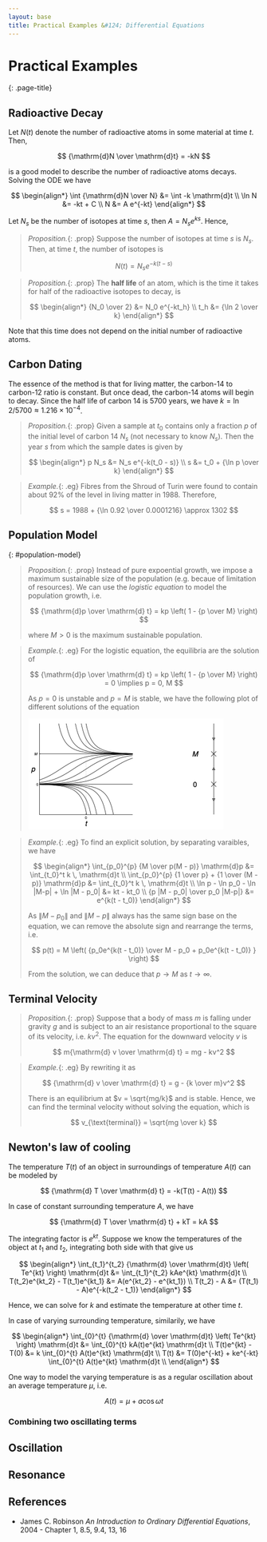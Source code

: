 ```yaml
---
layout: base
title: Practical Examples &#124; Differential Equations
---
```


# Practical Examples
{: .page-title}

## Radioactive Decay

Let $N(t)$ denote the number of radioactive atoms in some material at time $t$. Then,

$$
{\mathrm{d}N \over \mathrm{d}t} = -kN
$$

is a good model to describe the number of radioactive atoms decays.
Solving the ODE we have

$$
\begin{align*}
\int {\mathrm{d}N \over N} &= \int -k \mathrm{d}t \\
\ln N &= -kt + C \\
N &= A e^{-kt}
\end{align*}
$$

Let $N_s$ be the number of isotopes at time $s$, then $A = N_s e^{ks}$. Hence,

> *Proposition.*{: .prop}
> Suppose the number of isotopes at time $s$ is $N_s$. Then, at time $t$, the number of isotopes is
>
> $$
  N(t) = N_s e^{-k(t - s)}
  $$

> *Proposition.*{: .prop}
> The **half life** of an atom, which is the time it takes for half of the radioactive isotopes to decay, is
>
> $$
  \begin{align*}
  {N_0 \over 2} &= N_0 e^{-kt_h} \\
  t_h &= {\ln 2 \over k}
  \end{align*}
  $$

Note that this time does not depend on the initial number of radioactive atoms.

## Carbon Dating

The essence of the method is that for living matter, the carbon-14 to carbon-12 ratio is constant.
But once dead, the carbon-14 atoms will begin to decay.
Since the half life of carbon 14 is 5700 years, we have $k = \ln 2 / 5700 \approx 1.216 \times 10^{-4}$.

> *Proposition.*{: .prop}
> Given a sample at $t_0$ contains only a fraction $p$ of the initial level of carbon 14 $N_s$ (not necessary to know $N_s$).
> Then the year $s$ from which the sample dates is given by
>
> $$
  \begin{align*}
  p N_s &= N_s e^{-k(t_0 - s)} \\
  s &= t_0 + {\ln p \over k}
  \end{align*}
  $$

> *Example.*{: .eg}
> Fibres from the Shroud of Turin were found to contain about 92% of the level in living matter in 1988.
> Therefore,
>
> $$
  s = 1988 + {\ln 0.92 \over 0.0001216} \approx 1302
  $$

## Population Model
{: #population-model}

> *Proposition.*{: .prop}
> Instead of pure expoential growth, we impose a maximum sustainable size of the population (e.g. becaue of limitation of resources).
> We can use the _logistic equation_ to model the population growth, i.e.
>
> $$
  {\mathrm{d}p \over \mathrm{d} t} = kp \left( 1 - {p \over M} \right)
  $$
>
> where $M > 0$ is the maximum sustainable population.

> *Example.*{: .eg}
> For the logistic equation, the equilibria are the solution of
>
> $$
  {\mathrm{d}p \over \mathrm{d} t} = kp \left( 1 - {p \over M} \right) = 0 \implies p = 0, M
  $$
>
> As $p = 0$ is unstable and $p = M$ is stable, we have the following plot of different solutions of the equation
>
> ![Logistic Equation Phase Diagram](../images/ode-example-logistic-equation.png)

> *Example.*{: .eg}
> To find an explicit solution, by separating varaibles, we have
>
> $$
  \begin{align*}
  \int_{p_0}^{p} {M \over p(M - p)} \mathrm{d}p &= \int_{t_0}^t k \, \mathrm{d}t \\
  \int_{p_0}^{p} {1 \over p} + {1 \over (M - p)} \mathrm{d}p &= \int_{t_0}^t k \, \mathrm{d}t \\
  \ln p - \ln p_0 - \ln |M-p| + \ln |M - p_0| &= kt - kt_0 \\
  {p |M - p_0| \over p_0 |M-p|} &= e^{k(t - t_0)}
  \end{align*}
  $$
>
> As $\|M - p_0\|$ and $\|M - p\|$ always has the same sign base on the equation,
> we can remove the absolute sign and rearrange the terms, i.e.
>
> $$
  p(t) = M \left( {p_0e^{k(t - t_0)} \over M - p_0 + p_0e^{k(t - t_0)} } \right)
  $$
>
> From the solution, we can deduce that $p \to M$ as $t \to \infty$.

## Terminal Velocity

> *Proposition.*{: .prop}
> Suppose that a body of mass $m$ is falling under gravity $g$ and is subject to an air resistance proportional to the square of its velocity, i.e. $kv^2$.
> The equation for the downward velocity $v$ is
>
> $$
  m{\mathrm{d} v \over \mathrm{d} t} = mg - kv^2
  $$

> *Example.*{: .eg}
> By rewriting it as
>
> $$
  {\mathrm{d} v \over \mathrm{d} t} = g - {k \over m}v^2
  $$
>
> There is an equilibrium at $v = \sqrt{mg/k}$ and is stable.
> Hence, we can find the terminal velocity without solving the equation, which is
>
> $$
  v_{\text{terminal}} = \sqrt{mg \over k}
  $$

## Newton's law of cooling

The temperature $T(t)$ of an object in surroundings of temperature $A(t)$ can be modeled by

$$
{\mathrm{d} T \over \mathrm{d} t} = -k(T(t) - A(t))
$$

In case of constant surrounding temperature $A$, we have

$$
{\mathrm{d} T \over \mathrm{d} t} + kT = kA
$$

The integrating factor is $e^{kt}$. Suppose we know the temperatures of the object at $t_1$ and $t_2$, integrating both side with that give us

$$
\begin{align*}
\int_{t_1}^{t_2} {\mathrm{d} \over \mathrm{d}t} \left( Te^{kt} \right) \mathrm{d}t &= \int_{t_1}^{t_2} kAe^{kt} \mathrm{d}t \\
T(t_2)e^{kt_2} - T(t_1)e^{kt_1} &= A(e^{kt_2} - e^{kt_1}) \\
T(t_2) - A &= (T(t_1) - A)e^{-k(t_2 - t_1)}
\end{align*}
$$

Hence, we can solve for $k$ and estimate the temperature at other time $t$.

In case of varying surrounding temperature, similarily, we have

$$
\begin{align*}
\int_{0}^{t} {\mathrm{d} \over \mathrm{d}t} \left( Te^{kt} \right) \mathrm{d}t &= \int_{0}^{t} kA(t)e^{kt} \mathrm{d}t \\
T(t)e^{kt} - T(0) &= k \int_{0}^{t} A(t)e^{kt} \mathrm{d}t \\
T(t) &= T(0)e^{-kt} + ke^{-kt} \int_{0}^{t} A(t)e^{kt} \mathrm{d}t \\
\end{align*}
$$

One way to model the varying temperature is as a regular oscillation about an average temperature $\mu$, i.e.

$$
A(t) = \mu + a \cos \omega t
$$

### Combining two oscillating terms

## Oscillation

## Resonance

## References

* James C. Robinson _An Introduction to Ordinary Differential Equations_, 2004 - Chapter 1, 8.5, 9.4, 13, 16
